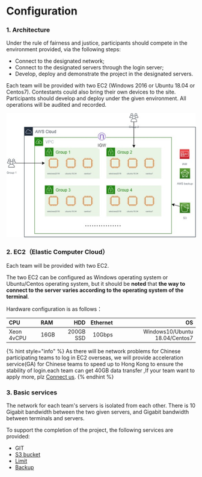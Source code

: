# Configuration

### 1. Architecture

Under the rule of fairness and justice, participants should compete in the environment provided, via the following steps: 

* Connect to the designated network; 
* Connect to the designated servers through the login server; 
* Develop, deploy and demonstrate the project in the designated servers.

 Each team will be provided with  two EC2 \(Windows 2016 or Ubuntu 18.04 or Centos7\). Contestants could also bring their own devices to the site. Participants should develop and deploy under the given environment. All operations will be audited and recorded.

![](../../.gitbook/assets/image%20%2867%29.png)

### 2.  EC2（Elastic Computer Cloud）

Each team will be provided  with two EC2.

The two EC2 can be configured as Windows operating system or Ubuntu/Centos operating system, but it should be **noted** that **the way to connect to the server varies according to the operating system of the terminal**.

Hardware configuration is as follows：

| CPU | RAM | HDD | Ethernet | OS |
| :--- | :--- | ---: | ---: | ---: |
| Xeon 4vCPU | 16GB | 200GB SSD | 10Gbps | Windows10/Ubuntu 18.04/Centos7 |

{% hint style="info" %}
As there will be network problems for Chinese participating teams to log in EC2 overseas, we will provide acceleration service\(GA\) for Chinese teams to speed up to Hong Kong to ensure the stability of login.each team can get 40GB data transfer ,If your team want to apply more, plz [Connect us](../../tech-support/online-support.md).
{% endhint %}



### **3.  Basic services**

The network for each team's servers is isolated from each other. There is 10 Gigabit bandwidth between the two given servers, and Gigabit bandwidth between terminals and servers. 

To support the completion of the project, the following services are provided:

* GIT  
* [S3 bucket](../../service-documents/aws-s3.md)
* [Limit ](limit.md)
* [Backup](../../operation-manual/develops-and-backup.md) 



